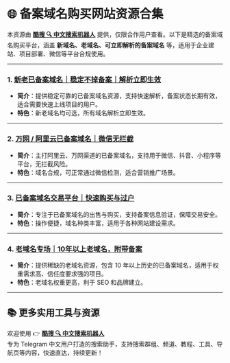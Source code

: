 # 🌐 备案域名购买网站资源合集

本资源由 **[酷搜 🔍 中文搜索机器人](https://qoot.cool/SearchRobot)** 提供，仅限合作用户查看。以下是精选的备案域名购买平台，涵盖 **新域名、老域名、可立即解析的备案域名** 等，适用于企业建站、项目部署、微信等平台合规使用。

---

### 1. [新老已备案域名｜稳定不掉备案｜解析立即生效](https://qoot.cool/ubVF7n)
- **简介**：提供稳定可靠的已备案域名资源，支持快速解析，备案状态长期有效，适合需要快速上线项目的用户。
- **特色**：新老域名均可选，所有域名解析立即生效。

---

### 2. [万网 / 阿里云已备案域名｜微信无拦截](https://qoot.cool/VK6vwN)
- **简介**：主打阿里云、万网渠道的已备案域名，支持用于微信、抖音、小程序等平台，无拦截风险。
- **特色**：域名合规，可正常通过微信检测，适合营销推广场景。

---

### 3. [已备案域名交易平台｜快速购买与过户](https://qoot.cool/gUl4Gf)
- **简介**：专注于已备案域名的出售与购买，支持备案信息验证，保障交易安全。
- **特色**：操作便捷，域名种类丰富，适用于各种网站建设需求。

---

### 4. [老域名专场｜10年以上老域名，附带备案](https://qoot.cool/6PNqj8)
- **简介**：提供稀缺的老域名资源，包含 10 年以上历史的已备案域名，适用于权重需求高、信任度要求强的项目。
- **特色**：老域名权重更高，利于 SEO 和品牌建立。

---

## 📚 更多实用工具与资源

欢迎使用 👉 [**酷搜 🔍 中文搜索机器人**](https://qoot.cool/SearchRobot)  
专为 Telegram 中文用户打造的搜索助手，支持搜索群组、频道、教程、工具、导航页等内容，快速直达，持续更新！
